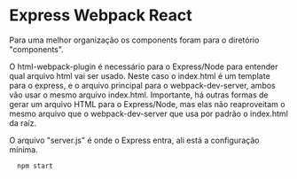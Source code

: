 # Express Webpack React
Para uma melhor organização os components foram para o diretório "components".

O html-webpack-plugin é necessário para o Express/Node para entender qual arquivo html vai ser usado. Neste caso o index.html é um template para o express, e o arquivo principal para o webpack-dev-server, ambos vão usar o mesmo arquivo index.html. Importante, há outras formas de gerar um arquivo HTML para o Express/Node, mas elas não reaproveitam o mesmo arquivo que o webpack-dev-server que usa por padrão o index.html da raíz.

O arquivo "server.js" é onde o Express entra, ali está a configuração mínima.

```
  npm start
```
